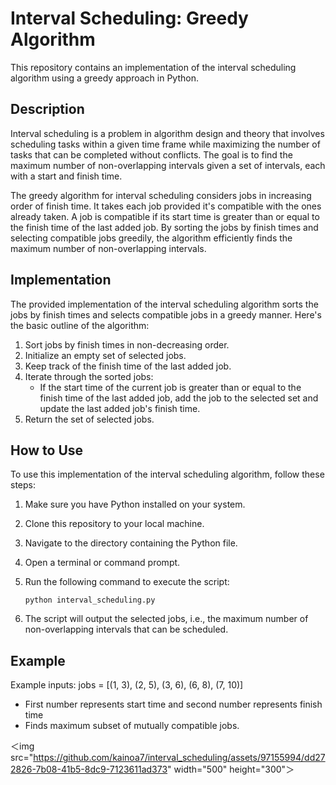 # Interval Scheduling: Greedy Algorithm

This repository contains an implementation of the interval scheduling algorithm using a greedy approach in Python.

## Description

Interval scheduling is a problem in algorithm design and theory that involves scheduling tasks within a given time frame while maximizing the number of tasks that can be completed without conflicts. The goal is to find the maximum number of non-overlapping intervals given a set of intervals, each with a start and finish time.

The greedy algorithm for interval scheduling considers jobs in increasing order of finish time. It takes each job provided it's compatible with the ones already taken. A job is compatible if its start time is greater than or equal to the finish time of the last added job. By sorting the jobs by finish times and selecting compatible jobs greedily, the algorithm efficiently finds the maximum number of non-overlapping intervals.

## Implementation

The provided implementation of the interval scheduling algorithm sorts the jobs by finish times and selects compatible jobs in a greedy manner. Here's the basic outline of the algorithm:

1. Sort jobs by finish times in non-decreasing order.
2. Initialize an empty set of selected jobs.
3. Keep track of the finish time of the last added job.
4. Iterate through the sorted jobs:
   - If the start time of the current job is greater than or equal to the finish time of the last added job, add the job to the selected set and update the last added job's finish time.
5. Return the set of selected jobs.

## How to Use

To use this implementation of the interval scheduling algorithm, follow these steps:

1. Make sure you have Python installed on your system.
2. Clone this repository to your local machine.
3. Navigate to the directory containing the Python file.
4. Open a terminal or command prompt.
5. Run the following command to execute the script:

    ```
    python interval_scheduling.py
    ```

6. The script will output the selected jobs, i.e., the maximum number of non-overlapping intervals that can be scheduled.

## Example

Example inputs: jobs = [(1, 3), (2, 5), (3, 6), (6, 8), (7, 10)]
- First number represents start time and second number represents finish time
- Finds maximum subset of mutually compatible jobs.

＜img src="https://github.com/kainoa7/interval_scheduling/assets/97155994/dd272826-7b08-41b5-8dc9-7123611ad373" width="500" height="300"＞


